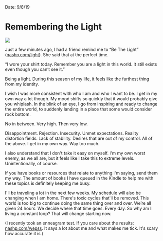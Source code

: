 Date: 9/8/19

# Remembering the Light

![](https://i.imgur.com/ScGZ1aD.jpg)

Just a few minutes ago, I had a friend remind me to “Be The Light” ([nashp.com/light](/light)). She said that at the perfect time.

“I wore your shirt today. Remember you are a light in this world. It still exists even though you can’t see it.”

Being a light. During this season of my life, it feels like the furthest thing from my identity. 

I wish I was more consistent with who I am and who I want to be. I get in my own way a lot though. My mood shifts so quickly that it would probably give you whiplash. In the blink of an eye, I go from inspiring and ready to change the entire world, to suddenly landing in a place that some would consider rock bottom. 

No in between. Very high. Then very low.

Disappointment. Rejection. Insecurity. Unmet expectations. Reality distortion fields. Lack of stability. Desires that are out of my control. All of the above. I get in my own way. Way too much. 

I also understand that I don't take it easy on myself. I'm my own worst enemy, as we all are, but it feels like I take this to extreme levels. Unintentionally, of course.

If you have books or resources that relate to anything I'm saying, send them my way. The amount of books I have queued in the Kindle to help me with these topics is definitely keeping me busy.

I'll be traveling a lot in the next few weeks. My schedule will also be changing when I am home. There's toxic cycles that'll be removed. This world is too big to continue doing the same thing over and over. We’re all given 24 hours. We decide where that time goes. Every day. So why am I living a constant loop? That will change starting now. 

(I recently took an enneagram test. If you care about the results: [nashp.com/wepss](nashp.com/wepss). It says a lot about me and what makes me tick. It's scary how accurate it is.)
